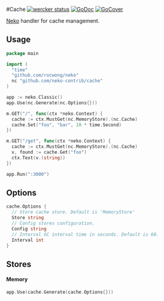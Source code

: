 #Cache
[![wercker status](https://app.wercker.com/status/3ddcdbd94dda6114613d69a4360f3f1c/s "wercker status")](https://app.wercker.com/project/bykey/3ddcdbd94dda6114613d69a4360f3f1c)
[![GoDoc](http://img.shields.io/badge/go-documentation-blue.svg?style=flat-square)](https://godoc.org/github.com/neko-contrib/cache)
[![GoCover](http://gocover.io/_badge/github.com/neko-contrib/cache)](http://gocover.io/github.com/neko-contrib/cache)

[Neko](https://github.com/rocwong/neko) handler for cache management.

## Usage
~~~go
package main

import (
  "time"
  "github.com/rocwong/neko"
  nc "github.com/neko-contrib/cache"
)

app := neko.Classic()
app.Use(nc.Generate(nc.Options{}))

m.GET("/", func(ctx *neko.Context) {
  cache := ctx.MustGet(nc.MemoryStore).(nc.Cache)
  cache.Set("foo", "bar", 10 * time.Second)
})

m.GET("/get", func(ctx *neko.Context) {
  cache := ctx.MustGet(nc.MemoryStore).(nc.Cache)
  v, found := cache.Get("foo")
  ctx.Text(v.(string))
})

app.Run(":3000")
~~~

## Options
~~~go
cache.Options {
  // Store cache store. Default is 'MemoryStore'
  Store string
  // Config stores configuration.
  Config string
  // Interval GC interval time in seconds. Default is 60.
  Interval int
}
~~~

## Stores

#### Memory
~~~go
app.Use(cache.Generate(cache.Options{}))
~~~
